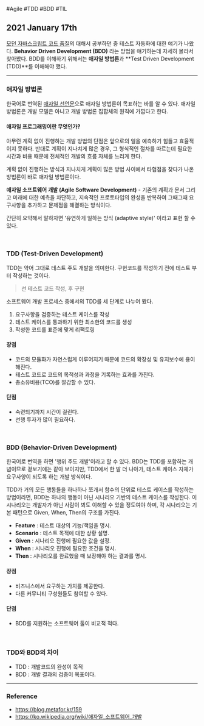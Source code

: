 #Agile #TDD #BDD #TIL

## 2021 January 17th

[모던 자바스크립트 코드 품질](https://ko.javascript.info/testing-mocha)의 대해서 공부하던 중 테스트 자동화에 대한 얘기가 나왔다. **Behavior Driven Development (BDD)** 라는 방법을  얘기하는데 자세히 몰라서 찾아봤다. BDD를 이해하기 위해서는 **애자일 방법론**과 **Test Driven Development (TDD)**를 이해해야 했다.

<hr>

### 애자일 방법론
한국어로 번역된 [애자일 선언문](http://agilemanifesto.org/iso/en/manifesto.html)으로 애자일 방법론이 목표하는 바를 알 수 있다. 애자일 방법론은 개발 모델은 아니고 개발 방법론 집합체의 원칙에 가깝다고 한다.

#### 애자일 프로그래밍이란 무엇인가?
 아무런 계획 없이 진행하는 개발 방법의 단점은 앞으로의 일을 예측하기 힘들고 효율적이지 못하다. 반대로 계획이 지나치게 많은 경우, 그 형식적인 절차를 따르는데 필요한 시간과 비용 때문에 전체적인 개발의 흐름 자체를 느리게 한다.
 
 계획 없이 진행하는 방식과 지나치게 계획이 많은 방법 사이에서 타협점을 찾다가 나온 방법론이 바로 애자일 방법론이다.
 
**애자일 소프트웨어 개발 (Agile Software Development)** - 기존의 계획과 문서 그리고 미래에 대한 예측을 차단하고, 지속적인 프로토타입의 완성을 반복하여 그때그때 요구사항을 추가하고 문제점을 해결하는 방식이다.

간단히 요약해서 말하자면 '유연하게 일하는 방식 (adaptive style)' 이라고 표현 할 수 있다.

<br/>

 ### TDD (Test-Driven Development)
 
  TDD는 약어 그대로 테스트 주도 개발을 의미한다. 구현코드를 작성하기 전에 테스트 부터 작성하는 것이다. 
  
  > 선 테스트 코드 작성, 후 구현

소프트웨어 개발 프로세스 중에서의 TDD를 세 단계로 나누어 봤다.
1. 요구사항을 검증하는 테스트 케이스를 작성
2. 테스트 케이스를 통과하기 위한 최소한의 코드를 생성
3. 작성한 코드를 표준에 맞게 리팩토링

#### 장점
- 코드의 모듈화가 자연스럽게 이루어지기 때문에 코드의 확장성 및 유지보수에 용이해진다.
- 테스트 코드로 코드의 목적성과 과정을 기록하는 효과를 가진다.
- 총소유비용(TCO)를 절감할 수 있다. 

#### 단점
- 숙련되기까지 시간이 걸린다.
- 선행 투자가 많이 필요하다.

<br />

### BDD (Behavior-Driven Development)
한국어로 번역을 하면 '행위 주도 개발'이라고 할 수 있다. BDD는 TDD를 포함하는 개념이므로 
겉보기에는 같아 보이지만, TDD에서 한 발 더 나아가, 테스트 케이스 자체가 요구사양이 되도록 하는 개발 방식이다.

TDD가 거의 모든 행동들을 하나하나 쪼개서 함수의 단위로 테스트 케이스를 작성하는 방법이라면, BDD는 하나의 행동이 아닌 시나리오 기반의 테스트 케이스를 작성한다. 이 시나리오는 개발자가 아닌 사람이 뵈도 이해할 수 있을 정도여야 하며, 각 시나리오는 기본 패턴으로 Given, When, Then의 구조를 가진다.
- **Feature** : 테스트 대상의 기능/책임을 명시.
- **Scenario** : 테스트 목적에 대한 상황 설명.
- **Given** : 시나리오 진행에 필요한 값을 설정.
- **When** : 시나리오 진행에 필요한 조건을 명시.
- **Then** : 시나리오를 완료했을 때 보장해야 하는 결과를 명시.

#### 장점
- 비즈니스에서 요구하는 가치를 제공한다.
- 다른 커뮤니티 구성원들도 참여할 수 있다.

#### 단점
- BDD를 지원하는 소프트웨어 툴이 비교적 적다.

<br />

### TDD와 BDD의 차이
- TDD : 개발코드의 완성이 목적
- BDD : 개발 결과의 검증이 목표이다.

<hr>

### Reference
- https://blog.metafor.kr/159
- https://ko.wikipedia.org/wiki/애자일_소프트웨어_개발